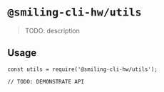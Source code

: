 # `@smiling-cli-hw/utils`

> TODO: description

## Usage

```
const utils = require('@smiling-cli-hw/utils');

// TODO: DEMONSTRATE API
```
